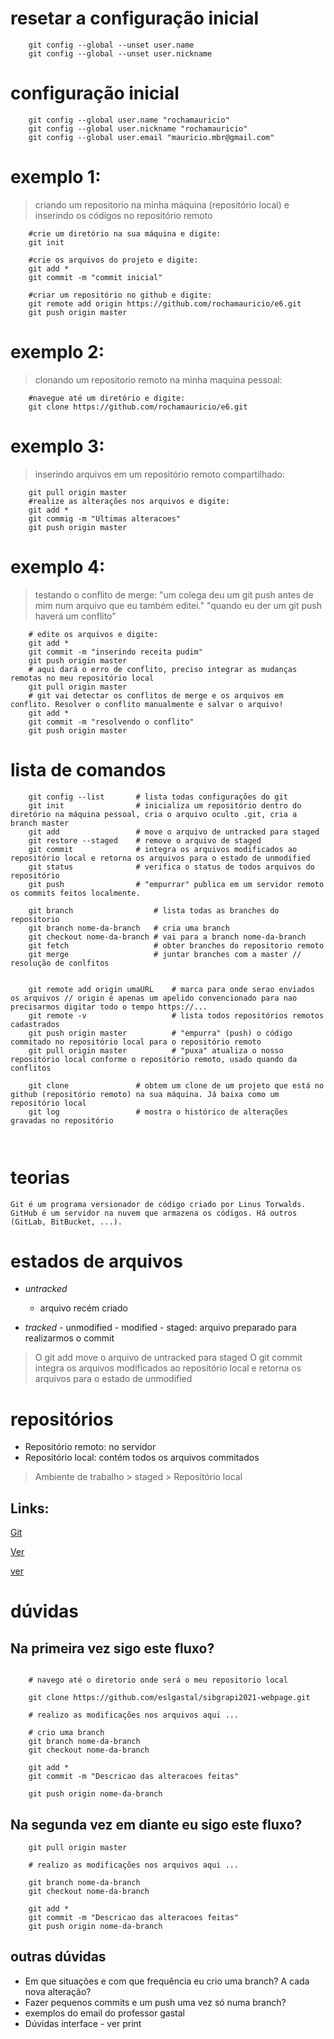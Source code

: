 # resetar a configuração inicial
~~~shell    
    git config --global --unset user.name
    git config --global --unset user.nickname
~~~

# configuração inicial
~~~shell
    git config --global user.name "rochamauricio"
    git config --global user.nickname "rochamauricio"
    git config --global user.email "mauricio.mbr@gmail.com"
~~~


# exemplo 1: 
> criando um repositorio na minha máquina (repositório local) e inserindo os códigos no repositório remoto
~~~shell
    #crie um diretório na sua máquina e digite:
    git init
    
    #crie os arquivos do projeto e digite:
    git add *
    git commit -m "commit inicial"
   
    #criar um repositório no github e digite:
    git remote add origin https://github.com/rochamauricio/e6.git
    git push origin master
~~~


# exemplo 2: 
> clonando um repositorio remoto na minha maquina pessoal: 
~~~shell
    #navegue até um diretório e digite:
    git clone https://github.com/rochamauricio/e6.git 
~~~


# exemplo 3: 
> inserindo arquivos em um repositório remoto compartilhado:
~~~shell
    git pull origin master
    #realize as alterações nos arquivos e digite:
    git add *
    git commig -m "Ultimas alteracoes"
    git push origin master
~~~



# exemplo 4: 
> testando o conflito de merge:
> "um colega deu um git push antes de mim num arquivo que eu também editei."
> "quando eu der um git push haverá um conflito"

~~~shell
    # edite os arquivos e digite:   
    git add *
    git commit -m "inserindo receita pudim"
    git push origin master
    # aqui dará o erro de conflito, preciso integrar as mudanças remotas no meu repositório local
    git pull origin master 
    # git vai detectar os conflitos de merge e os arquivos em conflito. Resolver o conflito manualmente e salvar o arquivo!
    git add *
    git commit -m "resolvendo o conflito"
    git push origin master
~~~


# lista de comandos
~~~shell
    git config --list       # lista todas configurações do git 
    git init                # inicializa um repositório dentro do diretório na máquina pessoal, cria o arquivo oculto .git, cria a branch master 
    git add                 # move o arquivo de untracked para staged 
    git restore --staged    # remove o arquivo de staged 
    git commit              # integra os arquivos modificados ao repositório local e retorna os arquivos para o estado de unmodified 
    git status              # verifica o status de todos arquivos do repositório 
    git push                # "empurrar" publica em um servidor remoto os commits feitos localmente. 

    git branch                  # lista todas as branches do repositorio
    git branch nome-da-branch   # cria uma branch
    git checkout nome-da-branch # vai para a branch nome-da-branch
    git fetch                   # obter branches do repositorio remoto
    git merge                   # juntar branches com a master // resolução de conlfitos


    git remote add origin umaURL    # marca para onde serao enviados os arquivos // origin é apenas um apelido convencionado para nao precisarmos digitar todo o tempo https://... 
    git remote -v                   # lista todos repositórios remotos cadastrados
    git push origin master          # "empurra" (push) o código commitado no repositório local para o repositório remoto 
    git pull origin master          # "puxa" atualiza o nosso repositório local conforme o repositório remoto, usado quando da conflitos 

    git clone               # obtem um clone de um projeto que está no github (repositório remoto) na sua máquina. Já baixa como um repositório local 
    git log                 # mostra o histórico de alterações gravadas no repositório 
    


~~~


# teorias

	Git é um programa versionador de código criado por Linus Torwalds.
	GitHub é um servidor na nuvem que armazena os códigos. Há outros (GitLab, BitBucket, ...).

# estados de arquivos

- *untracked*
    - arquivo recém criado

- *tracked*
        - unmodified
        - modified
        - staged:   arquivo preparado para realizarmos o commit

> O git add move o arquivo de untracked para staged
> O git commit integra os arquivos modificados ao repositório local e retorna os arquivos para o estado de unmodified

# repositórios

- Repositório remoto: no servidor
- Repositório local: contém todos os arquivos commitados 

> Ambiente de trabalho > staged > Repositório local

## Links:
[Git](https://git-scm.com/docs)

[Ver](https://www.youtube.com/watch?v=BAmvmaKQklQ&list=PLh2Y_pKOa4Uf-cUQOVNGlz_GVHx8QYoE6)

[ver](https://www.youtube.com/watch?v=CGTsIz5t0eY)


# dúvidas

## Na primeira vez sigo este fluxo?
~~~shell

    # navego até o diretorio onde será o meu repositorio local

    git clone https://github.com/eslgastal/sibgrapi2021-webpage.git
    
    # realizo as modificações nos arquivos aqui ...
    
    # crio uma branch
    git branch nome-da-branch
    git checkout nome-da-branch

    git add *
    git commit -m "Descricao das alteracoes feitas"
    
    git push origin nome-da-branch 
~~~

## Na segunda vez em diante eu sigo este fluxo?
~~~shell
    git pull origin master
    
    # realizo as modificações nos arquivos aqui ...

    git branch nome-da-branch
    git checkout nome-da-branch
    
    git add *
    git commit -m "Descricao das alteracoes feitas"
    git push origin nome-da-branch
~~~


## outras dúvidas

- Em que situações e com que frequência eu crio uma branch? A cada nova alteração?
- Fazer pequenos commits e um push uma vez só numa branch?
- exemplos do email do professor gastal
- Dúvidas interface - ver print
